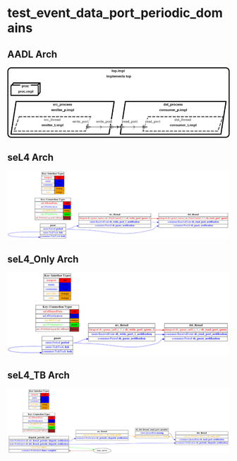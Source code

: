 # test_event_data_port_periodic_domains

## AADL Arch
  ![aadl](diagrams/aadl-arch.png)

## seL4 Arch
  ![SeL4](diagrams/CAmkES-arch-SeL4.png)

## seL4_Only Arch
  ![SeL4_Only](diagrams/CAmkES-arch-SeL4_Only.png)

## seL4_TB Arch
  ![SeL4_TB](diagrams/CAmkES-arch-SeL4_TB.png)

